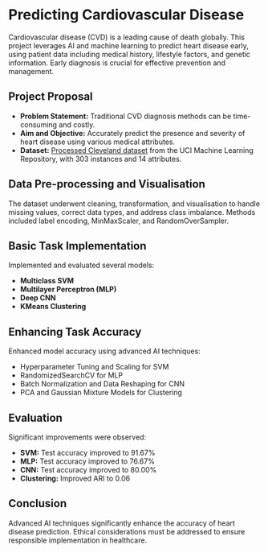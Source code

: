 # Predicting Cardiovascular Disease
Cardiovascular disease (CVD) is a leading cause of death globally. This project leverages AI and machine learning to predict heart disease early, using patient data including medical history, lifestyle factors, and genetic information. Early diagnosis is crucial for effective prevention and management.

## Project Proposal
* **Problem Statement:** Traditional CVD diagnosis methods can be time-consuming and costly.
* **Aim and Objective:** Accurately predict the presence and severity of heart disease using various medical attributes.
* **Dataset:** [Processed Cleveland dataset](https://archive.ics.uci.edu/dataset/45/heart+disease) from the UCI Machine Learning Repository, with 303 instances and 14 attributes.

## Data Pre-processing and Visualisation
The dataset underwent cleaning, transformation, and visualisation to handle missing values, correct data types, and address class imbalance. Methods included label encoding, MinMaxScaler, and RandomOverSampler.

## Basic Task Implementation
Implemented and evaluated several models:
* **Multiclass SVM**
* **Multilayer Perceptron (MLP)**
* **Deep CNN**
* **KMeans Clustering**

## Enhancing Task Accuracy
Enhanced model accuracy using advanced AI techniques:
* Hyperparameter Tuning and Scaling for SVM
* RandomizedSearchCV for MLP
* Batch Normalization and Data Reshaping for CNN
* PCA and Gaussian Mixture Models for Clustering

## Evaluation
Significant improvements were observed:
* **SVM:** Test accuracy improved to 91.67%
* **MLP:** Test accuracy improved to 76.67%
* **CNN:** Test accuracy improved to 80.00%
* **Clustering:** Improved ARI to 0.06

## Conclusion
Advanced AI techniques significantly enhance the accuracy of heart disease prediction. Ethical considerations must be addressed to ensure responsible implementation in healthcare.


